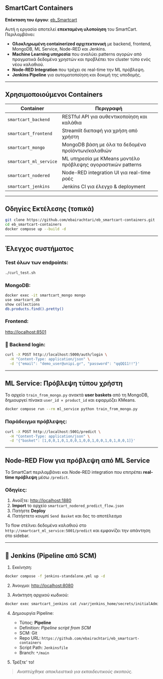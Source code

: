 ## SmartCart Containers

**Επέκταση του έργου**: [eb\_Smartcart](https://github.com/ebairachtari/eb_Smartcart)

Αυτή η εργασία αποτελεί **επεκταμένη υλοποίηση** του SmartCart. Περιλαμβάνει:

* **Ολοκληρωμένη containerized αρχιτεκτονική** με backend, frontend, MongoDB, ML Service, Node-RED και Jenkins.
* **Machine Learning υπηρεσία** που αναλύει patterns αγορών από πραγματικά δεδομένα χρηστών και προβλέπει τον cluster τύπο ενός νέου καλαθιού.
* **Node-RED Integration** που τρέχει σε real-time την ML πρόβλεψη.
* **Jenkins Pipeline** για αυτοματοποίηση και δοκιμή της υποδομής.

---

## Χρησιμοποιούμενοι Containers

| Container              | Περιγραφή                                                    |
| ---------------------- | ------------------------------------------------------------ |
| `smartcart_backend`    | RESTful API για αυθεντικοποίηση και καλάθια               |
| `smartcart_frontend`   | Streamlit διεπαφή για χρήση από χρήστη                       |
| `smartcart_mongo`      | MongoDB βάση με όλα τα δεδομένα προϊόντων/καλαθιών           |
| `smartcart_ml_service` | ML υπηρεσία με KMeans μοντέλο πρόβλεψης αγοραστικών patterns |
| `smartcart_nodered`    | Node-RED integration UI για real-time ροές                   |
| `smartcart_jenkins`    | Jenkins CI για έλεγχο & deployment                           |

---

## Οδηγίες Εκτέλεσης (τοπικά)

```bash
git clone https://github.com/ebairachtari/eb_smartcart-containers.git
cd eb_smartcart-containers
docker compose up --build -d
```

---

## Έλεγχος συστήματος

### Test όλων των endpoints:

```bash
./curl_test.sh
```

### MongoDB:

```bash
docker exec -it smartcart_mongo mongo
use smartcart_db
show collections
db.products.find().pretty()
```

### Frontend:

[http://localhost:8501](http://localhost:8501)

### 🔐 Backend login:

```bash
curl -X POST http://localhost:5000/auth/login \
  -H "Content-Type: application/json" \
  -d '{"email": "demo_user@unipi.gr", "password": "qqQQ11!!"}'
```

---

## ML Service: Πρόβλεψη τύπου χρήστη

Το αρχείο `train_from_mongo.py` ανακτά **user baskets** από τη MongoDB, δημιουργεί πίνακα `user_id × product_id` και εφαρμόζει KMeans.

```bash
docker compose run --rm ml_service python train_from_mongo.py
```

### Παράδειγμα πρόβλεψης:

```bash
curl -X POST http://localhost:5001/predict \
  -H "Content-Type: application/json" \
  -d '{"basket": [1,0,0,1,0,1,0,0,1,0,0,1,0,0,1,0,1,0,0,1]}'
```

---

## Node-RED Flow για πρόβλεψη από ML Service

Το SmartCart περιλαμβάνει και Node-RED integration που επιτρέπει **real-time πρόβλεψη** μέσω `/predict`.

### Οδηγίες:

1. Ανοίξτε: [http://localhost:1880](http://localhost:1880)
2. **Import** το αρχείο `smartcart_nodered_predict_flow.json`
3. Πατήστε **Deploy**
4. Πατήστετο κουμπί `Send Basket` και δες το αποτέλεσμα

Το flow στέλνει δεδομένα καλαθιού στο `http://smartcart_ml_service:5001/predict` και εμφανίζει την απάντηση στο sidebar.

---

## 🔧 Jenkins (Pipeline από SCM)

1. Εκκίνηση:

```bash
docker compose -f jenkins-standalone.yml up -d
```

2. Άνοιγμα: [http://localhost:8080](http://localhost:8080)

3. Ανάκτηση αρχικού κωδικού:

```bash
docker exec smartcart_jenkins cat /var/jenkins_home/secrets/initialAdminPassword
```

4. Δημιουργία Pipeline:

   * Τύπος: **Pipeline**
   * Definition: *Pipeline script from SCM*
   * SCM: Git
   * Repo URL: `https://github.com/ebairachtari/eb_smartcart-containers`
   * Script Path: `Jenkinsfile`
   * Branch: `*/main`

5. Τρέξτε' το!

>*Αναπτύχθηκε αποκλειστικά για εκπαιδευτικούς σκοπούς.*
